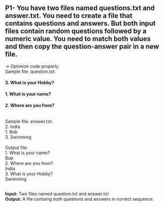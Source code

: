 ## P1- You have two files named questions.txt and answer.txt. You need to create a file that contains questions and answers. But both input files contain random questions followed by a numeric value. You need to match both values and then copy the question-answer pair in a new file.
 -> Optimize code properly. <br>
 Sample file: question.txt:<br>
 #### 3. What is your Hobby?
 #### 1. What is your name?
 #### 2. Where are you from?
 <br>
 Sample file: answer.txt:<br>
 2. India <br>
 1. Bob<br>
 3. Swimming<br><br>
 Output file:<br>
 1. What is your name?<br>
 Bob<br>
 2. Where are you from?<br>
 	India<br>
 3. What is your Hobby?<br>
 	Swimming<br><br> 
 
**Input:** Two files named question.txt and answer.txt<br>
**Output:** A file containg both questions and answers in correct sequence.
#
